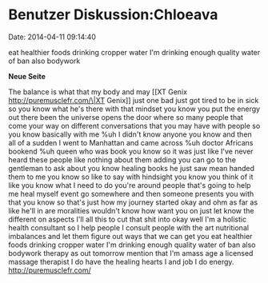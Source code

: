 Benutzer Diskussion:Chloeava
============================

Date: 2014-04-11 09:14:40

eat healthier foods drinking cropper water I\'m drinking enough quality
water of ban also bodywork

**Neue Seite**

<div>

The balance is what that my body and may \[\[XT Genix
http://puremusclefr.com/\|XT Genix\]\] just one bad just got tired to be
in sick so you know what he\'s there with that mindset you know you put
the energy out there been the universe opens the door where so many
people that come your way on different conversations that you may have
with people so you know basically with me %uh I didn\'t know anyone you
know and then all of a sudden I went to Manhattan and came across %uh
doctor Africans bookend %uh queen who was book you know so it was just
like I\'ve never heard these people like nothing about them adding you
can go to the gentleman to ask about you know healing books he just saw
mean handed them to me you know so like to say with hindsight you know
you think of it like you know what I need to do you're around people
that\'s going to help me heal myself event go somewhere and then someone
presents you with that you know so that\'s just how my journey started
okay and ohm as far as like he\'ll in are moralities wouldn\'t know how
want you on just let know the different on aspects I\'ll all this to cut
that shit into okay well I\'m a holistic health consultant so I help
people I consult people with the art nutritional imbalances and let them
figure out ways that we can get you eat healthier foods drinking cropper
water I\'m drinking enough quality water of ban also bodywork therapy as
out tomorrow mention that I\'m amass age a licensed massage therapist I
do have the healing hearts I and job I do energy.\
http://puremusclefr.com/

</div>

